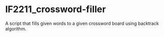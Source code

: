 # IF2211_crossword-filler
A script that fills given words to a given crossword board using backtrack algorithm. 
